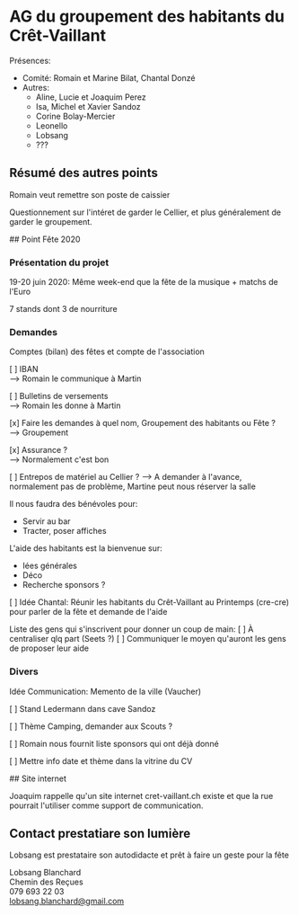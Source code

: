 # AG du groupement des habitants du Crêt-Vaillant

Présences:
* Comité: Romain et Marine Bilat, Chantal Donzé
* Autres:
    * Aline, Lucie et Joaquim Perez
    * Isa, Michel et Xavier Sandoz
    * Corine Bolay-Mercier
    * Leonello
    * Lobsang
    * ???

## Résumé des autres points

Romain veut remettre son poste de caissier

Questionnement sur l'intéret de garder le Cellier, et plus généralement de garder le groupement.

## Point Fête 2020

### Présentation du projet

19-20 juin 2020: Même week-end que la fête de la musique + matchs de l'Euro

7 stands dont 3 de nourriture

### Demandes

Comptes (bilan) des fêtes et compte de l'association

[ ] IBAN  
--> Romain le communique à Martin

[ ] Bulletins de versements  
--> Romain les donne à Martin

[x] Faire les demandes à quel nom, Groupement des habitants ou Fête ?  
--> Groupement

[x] Assurance ?  
--> Normalement c'est bon

[ ] Entrepos de matériel au Cellier ?
--> A demander à l'avance, normalement pas de problème, Martine peut nous réserver la salle

Il nous faudra des bénévoles pour:
* Servir au bar  
* Tracter, poser affiches

L'aide des habitants est la bienvenue sur:
* Iées générales  
* Déco  
* Recherche sponsors ?

[ ] Idée Chantal: Réunir les habitants du Crêt-Vaillant au Printemps (cre-cre) pour parler de la fête et demande de l'aide

Liste des gens qui s'inscrivent pour donner un coup de main:
[ ] À centraliser qlq part (Seets ?)
[ ] Communiquer le moyen qu'auront les gens de proposer leur aide

### Divers

Idée Communication: Memento de la ville (Vaucher)

[ ] Stand Ledermann dans cave Sandoz

[ ] Thème Camping, demander aux Scouts ?

[ ] Romain nous fournit liste sponsors qui ont déjà donné

[ ] Mettre info date et thème dans la vitrine du CV

## Site internet

Joaquim rappelle qu'un site internet cret-vaillant.ch existe et que la rue pourrait l'utiliser comme support de communication.

## Contact prestatiare son lumière

Lobsang est prestataire son autodidacte et prêt à faire un geste pour la fête

Lobsang Blanchard  
Chemin des Reçues  
079 693 22 03  
lobsang.blanchard@gmail.com
